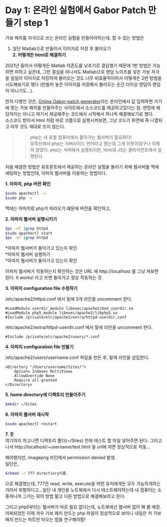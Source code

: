 Day 1: 온라인 실험에서 Gabor Patch 만들기 step 1 
===========================================


가보 패치를 자극으로 쓰는 온라인 실험을 만들어야하는데, 할 수 있는 방법은


1. 일단 Matlab으로 만들어서 이미지로 저장 후 불러오기   
**2. 어떻게든 html로 해결하기** 


2021년 들어서 어떻게든 Matlab 의존도를 낮추기로 결심했기 때문에 1번 방법은 가능하면 피하고 싶은데, 그런 결심을 떠나서도 Matlab으로 랜덤 노이즈를 넣은 가보 자극을 일일이 이미지로 저장하여 불러오는 것도 너무 비효율적이어서 어떻게든 2번 방법을 시도해보기로 했다 (만들어 놓은 이미지를 저장해서 불러오는 순간 더이상 랜덤이 랜덤이 아니기도...).


먼저 다행인 것은, [Online Gabor-patch generator](https://www.cogsci.nl/gabor-generator)라는 온라인에서 값 입력하면 거기에 맞는 가보 패치를 만들어주는 사이트에서 소스코드를 제공하고있다는 점. 맨땅에 헤딩까지는 아니고 여기서 제공해주는 코드에서 시작해서 하나씩 해결해보기로 했다.   
소스코드 받아서 html 처럼 바로 크롬으로 실행시켜보면, 그냥 코드가 화면에 죽 나열되고 아무 것도 제대로 뜨지 않는다.   
>> php는 내 로컬 컴퓨터에서 돌아가는 웹서버가 필요하다!       
유투브에서 php는 서버사이드 언어라고 했는데 그게 이뜻이었구나 이제야 알았다. php는 서버에서 실행되지만, html과 JS는 클라이언트에서 실행된다. 

   

처음 해결한 방법은 유토론토에서 제공하는 온라인 실험을 돌리기 위해 웹서버를 맥에 세팅하는 방법인데, 아파치 웹서버를 이용하는 방법이다. 


__1. 아파치, php 버전 확인__    

```bash
$sudo apachectl -v 
$sudo php -v
```   
맥에는 아파치랑 php가 따라오기 떄문에 버전을 확인하고, 



__2. 아파치 웹서버 실행시키기__      

```bash
$ps -ef |grep httpd
$sudo apachectl start
$ps -ef |grep httpd 
```  


*아파치 웹서버가 돌아가고 있는지 확인   
*아파치 웹서버 실행하기   
*아파치 웹서버가 돌아가고 있는지 확인    


아파치 웹서버가 작동하는지 확인하는 것은 URL 에 http://localhost 를 그냥 쳐보면 된다. It works! 라고 뜨면 돌아가고 정상 작동하는 것.



__3. 아파치 configuration file 수정하기__   


/etc/apache2/httpd.conf 에서 밑에 3개 라인을 uncomment 한다.   
```
#LoadModule userdir_module libexec/apache2/mod_userdir.so
#LoadModule php5_module libexec/apache2/libphp5.so 
#Include /private/etc/apache2/extra/httpd-userdir.conf
```   

/etc/apache2/extra/httpd-userdir.conf 에서 밑에 라인을 uncomment 한다.

```
#Include /private/etc/apache2/users/*.conf
```



__4. 아파치 configuration file 만들기__   


/etc/apache2/users/username.conf 파일을 만든 후, 밑에 라인을 삽입한다.   
```
<Directory "/Users/username/Sites/">
    Options Indexes MultiViews
    AllowOverride None
    Require all granted
</Directory>
```   



__5. home directory에 디렉토리 만들어주기__       
```bash
$mkdir ~/Sites
```  



__6. 아파치 웹서버 재시작__      
```bash
$sudo apachectl restart
```  



__7. 끗__     
여기까지 하고나면 디렉토리 폴더(~/Sites) 안에 테스트 할 파일 넣어주면 된다. 그러고나서 http://localhost/~username/test.html 을 url에 치면 정상적으로 작동...   




해야했지만, imagepng 라인에서 permission denied 발생.   
일단은,   
```bash
$chmod -r 777 directiory이름 
````   
으로 해결했는데, 777은 read, write, execute을 어떤 유저에게든 모두 가능하게하는 거라서 위험하다고...일단 내 개인용 노트북에서 다시 테스트해야하는데 내 컴퓨터는 소중하니까 그거는 위의 방법 말고 다른 방법으로 해결해보려고 한다.    

그리고 php5부터는 웹서버가 따로 필요 없다는데, 노트북에선 웹서버 없이 해 볼 예정. 어찌되었든 이제 겨우 가보 패치 만드는 php 파일이 정상적으로 보이니 내일은 저 가보 패치 만드는 파트만 따오는 법을 연구해야함! 









